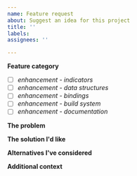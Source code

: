 ```yaml
---
name: Feature request
about: Suggest an idea for this project
title: ''
labels: 
assignees: ''

---
```


**Feature category**
- [ ] *enhancement - indicators*
- [ ] *enhancement - data structures*
- [ ] *enhancement - bindings*
- [ ] *enhancement - build system*
- [ ] *enhancement - documentation*

**The problem**
<!--Please be civil. This is an environment for collaboration.-->

**The solution I'd like**

**Alternatives I've considered**

**Additional context**
<!--optional-->